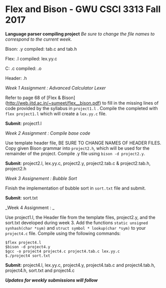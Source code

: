 # Flex and Bison - GWU CSCI 3313 Fall 2017
**Language parser compiling project**
_Be sure to change the file names to correspond to the current week._


Bison: .y compiled: tab.c and tab.h

Flex: .l compiled: lex.yy.c

C: .c compiled: .o

Header: .h


_Week 1 Assignment : Advanced Calculator Lexer_

Refer to page 68 of [Flex & Bison] (http://web.iitd.ac.in/~sumeet/flex__bison.pdf) to fill in the missing lines of code
provided by the syllabus in `project1.l` . Compile the completed with `flex project1.l` which will create a `lex.yy.c` file.

**Submit**: project1.l

_Week 2 Assignment : Compile base code_

Use template header file, BE SURE TO CHANGE NAMES OF HEADER FILES. Copy given Bison grammar into `project2.h`, which will be used for the remainder of the project. Compile .y file using `bison -d project2.y`.

**Submit**: project2.l, lex.yy.c, project2.y, project2.tab.c & project2.tab.h, project2.h

_Week 3 Assignement : Bubble Sort_

Finish the implementation of bubble sort in `sort.txt` file and submit.

**Submit**: sort.txt

_Week 4 Assignment : _

Use project1.l, the Header file from the template files, project2.y, and the sort.txt developed during week 3.
Add the functions `static unsigned synhash(char *sym)` and `struct symbol * lookup(char *sym)` to your `project4.c` file. Compile using the following commands:

```
$flex project4.l
$bison -d project4.y
$gcc -o project4 project4.c project4.tab.c lex.yy.c
$./project4 sort.txt
```

**Submit**: project4.l, lex.yy.c, project4.y, project4.tab.c and project4.tab.h, project4.h, sort.txt and project4.c

_**Updates for weekly submissions will follow**_
